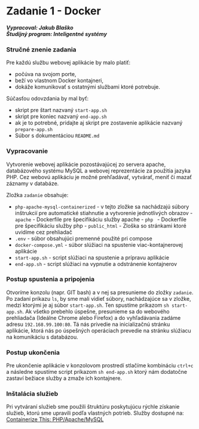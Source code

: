 ﻿# Zadanie 1 - Docker
***Vypracoval: Jakub Blaško  
Študijný program: Inteligentné systémy***

### Stručné znenie zadania
Pre každú službu webovej aplikácie by malo platiť:
-   počúva na svojom porte,
-   beží vo vlastnom Docker kontajneri,
-   dokáže komunikovať s ostatnými službami ktoré potrebuje.

Súčasťou odovzdania by mal byť:
-   skript pre štart nazvaný  `start-app.sh`
-   skript pre koniec nazvaný  `end-app.sh`
-   ak je to potrebné, pridajte aj skript pre zostavenie aplikácie nazvaný  `prepare-app.sh`
-   Súbor s dokumentáciou  `README.md`  

### Vypracovanie 
Vytvorenie webovej aplikácie pozostávajúcej zo servera apache, databázového systému MySQL a webovej reprezentácie za použitia jazyka PHP. Cez webovú aplikáciu je možné prehľadávať, vytvárať, meniť či mazať záznamy v databáze.

Zložka `zadanie` obsahuje:
 - `php-apache-mysql-containerized` - v tejto zložke sa nachádzajú súbory inštrukcií pre automatické stiahnutie a vytvorenie jednotlivých obrazov
		 - `apache` - Dockerfile pre špecifikáciu služby apache
		 - `php ` - Dockerfile pre špecifikáciu služby php 
		 - `public_html` - Zloška so stránkami ktoré uvidíme cez prehliadač  
- `.env` - súbor obsahujúci premenné použité pri compose
- `docker-compose.yml` - súbor slúžiaci na spustenie viac-kontajnerovej aplikácie 
- `start-app.sh` - script slúžiaci na spustenie a prípravu aplikácie 
- `end-app.sh` - script slúžiaci na vypnutie a odstránenie kontajnerov 

### Postup spustenia a pripojenia
Otvoríme konzolu (napr. GIT bash)  a v nej sa presunieme do zložky `zadanie`. Po zadaní príkazu `ls`, by sme mali vidieť súbory, nachádzajúce sa v zložke, medzi ktorými je aj súbor `start-app.sh`. 
Ten spustíme príkazom  `sh start-app.sh`. Ak všetko prebehlo úspešne, presunieme sa do webového prehliadača (Ideálne Chrome alebo Firefox) a do vyhľadávania zadáme adresu `192.168.99.100:80`. Tá nás privedie na inicializačnú stránku aplikácie, ktorá nás po úspešných operáciach prevedie na stránku slúžiacu na komunikáciu s databázou. 
### Postup ukončenia
Pre ukončenie aplikácie v konzolovom prostredí stlačíme kombináciu `ctrl+c` a následne spustíme script príkazom `sh end-app.sh` ktorý nám dodatočne zastaví bežiace služby a zmaže ich kontajnere.
### Inštalácia služieb
Pri vytváraní služieb sme použili štruktúru  poskytujúcu rýchle získanie služieb, ktorú sme upravili podľa vlastných potrieb. Služby dostupné na:
[Containerize This: PHP/Apache/MySQL](https://github.com/mzazon/php-apache-mysql-containerized)
